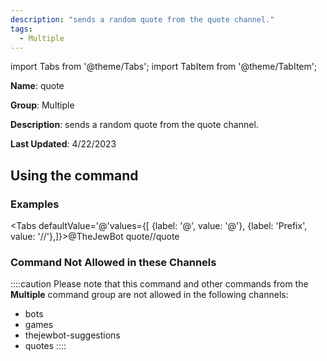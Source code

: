```yaml
---
description: "sends a random quote from the quote channel."
tags:
  - Multiple
---
```

import Tabs from '@theme/Tabs';
import TabItem from '@theme/TabItem';

**Name**: quote

**Group**: Multiple

**Description**: sends a random quote from the quote channel.

**Last Updated**: 4/22/2023

## Using the command

### Examples
<Tabs defaultValue='@'values={[ {label: '@', value: '@'}, {label: 'Prefix', value: '//'},]}><TabItem value='@'>@TheJewBot quote</TabItem><TabItem value='//'>//quote</TabItem></Tabs>

### Command Not Allowed in these Channels
::::caution Please note that this command and other commands from the **Multiple** command group are not allowed in the following channels:
- bots
- games
- thejewbot-suggestions
- quotes
::::